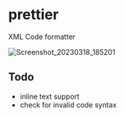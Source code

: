 # prettier
XML Code formatter  

![Screenshot_20230318_185201](https://user-images.githubusercontent.com/76162540/226108869-b387f433-976d-4d31-934c-5189a033d7a7.png)  

## Todo
- inline text support
- check for invalid code syntax
